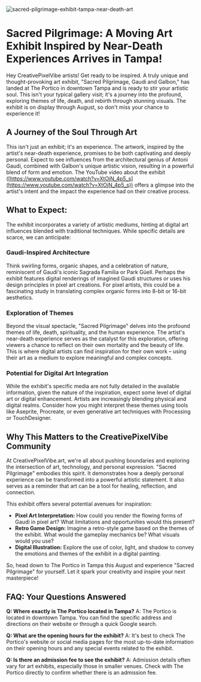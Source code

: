 ![sacred-pilgrimage-exhibit-tampa-near-death-art](https://images.pexels.com/photos/3779162/pexels-photo-3779162.jpeg?auto=compress&cs=tinysrgb&fit=crop&h=627&w=1200)

# Sacred Pilgrimage: A Moving Art Exhibit Inspired by Near-Death Experiences Arrives in Tampa!

Hey CreativePixelVibe artists! Get ready to be inspired. A truly unique and thought-provoking art exhibit, "Sacred Pilgrimage, Gaudi and Galbon," has landed at The Portico in downtown Tampa and is ready to stir your artistic soul. This isn't your typical gallery visit; it's a journey into the profound, exploring themes of life, death, and rebirth through stunning visuals. The exhibit is on display through August, so don't miss your chance to experience it!

## A Journey of the Soul Through Art

This isn't just an exhibit; it's an experience. The artwork, inspired by the artist's near-death experience, promises to be both captivating and deeply personal. Expect to see influences from the architectural genius of Antoni Gaudi, combined with Galbon's unique artistic vision, resulting in a powerful blend of form and emotion. The YouTube video about the exhibit ([https://www.youtube.com/watch?v=XtOjN_4p5_s](https://www.youtube.com/watch?v=XtOjN_4p5_s)) offers a glimpse into the artist's intent and the impact the experience had on their creative process.

## What to Expect:

The exhibit incorporates a variety of artistic mediums, hinting at digital art influences blended with traditional techniques. While specific details are scarce, we can anticipate:

### Gaudi-Inspired Architecture

Think swirling forms, organic shapes, and a celebration of nature, reminiscent of Gaudi's iconic Sagrada Familia or Park Güell. Perhaps the exhibit features digital renderings of imagined Gaudi structures or uses his design principles in pixel art creations. For pixel artists, this could be a fascinating study in translating complex organic forms into 8-bit or 16-bit aesthetics.

### Exploration of Themes

Beyond the visual spectacle, "Sacred Pilgrimage" delves into the profound themes of life, death, spirituality, and the human experience. The artist's near-death experience serves as the catalyst for this exploration, offering viewers a chance to reflect on their own mortality and the beauty of life. This is where digital artists can find inspiration for their own work – using their art as a medium to explore meaningful and complex concepts.

### Potential for Digital Art Integration

While the exhibit's specific media are not fully detailed in the available information, given the nature of the inspiration, expect some level of digital art or digital enhancement. Artists are increasingly blending physical and digital realms. Consider how you might interpret these themes using tools like Aseprite, Procreate, or even generative art techniques with Processing or TouchDesigner.

## Why This Matters to the CreativePixelVibe Community

At CreativePixelVibe.art, we're all about pushing boundaries and exploring the intersection of art, technology, and personal expression. "Sacred Pilgrimage" embodies this spirit. It demonstrates how a deeply personal experience can be transformed into a powerful artistic statement. It also serves as a reminder that art can be a tool for healing, reflection, and connection.

This exhibit offers several potential avenues for inspiration:

*   **Pixel Art Interpretation:** How could you render the flowing forms of Gaudi in pixel art? What limitations and opportunities would this present?
*   **Retro Game Design:** Imagine a retro-style game based on the themes of the exhibit. What would the gameplay mechanics be? What visuals would you use?
*   **Digital Illustration:** Explore the use of color, light, and shadow to convey the emotions and themes of the exhibit in a digital painting.

So, head down to The Portico in Tampa this August and experience "Sacred Pilgrimage" for yourself. Let it spark your creativity and inspire your next masterpiece!

## FAQ: Your Questions Answered

**Q: Where exactly is The Portico located in Tampa?**
A: The Portico is located in downtown Tampa. You can find the specific address and directions on their website or through a quick Google search.

**Q: What are the opening hours for the exhibit?**
A: It's best to check The Portico's website or social media pages for the most up-to-date information on their opening hours and any special events related to the exhibit.

**Q: Is there an admission fee to see the exhibit?**
A: Admission details often vary for art exhibits, especially those in smaller venues. Check with The Portico directly to confirm whether there is an admission fee.
